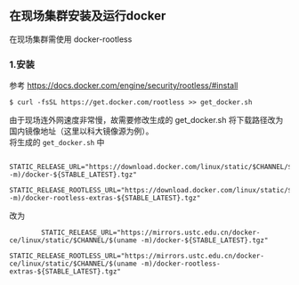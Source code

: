 ## 在现场集群安装及运行docker
在现场集群需使用 docker-rootless  
### 1.安装
参考 https://docs.docker.com/engine/security/rootless/#install  

```
$ curl -fsSL https://get.docker.com/rootless >> get_docker.sh
```
由于现场连外网速度非常慢，故需要修改生成的 get_docker.sh 将下载路径改为国内镜像地址（这里以科大镜像源为例）。  
将生成的 `get_docker.sh` 中
```
        STATIC_RELEASE_URL="https://download.docker.com/linux/static/$CHANNEL/$(uname -m)/docker-${STABLE_LATEST}.tgz"
        STATIC_RELEASE_ROOTLESS_URL="https://download.docker.com/linux/static/$CHANNEL/$(uname -m)/docker-rootless-extras-${STABLE_LATEST}.tgz"
```
改为
```
        STATIC_RELEASE_URL="https://mirrors.ustc.edu.cn/docker-ce/linux/static/$CHANNEL/$(uname -m)/docker-${STABLE_LATEST}.tgz"
        STATIC_RELEASE_ROOTLESS_URL="https://mirrors.ustc.edu.cn/docker-ce/linux/static/$CHANNEL/$(uname -m)/docker-rootless-extras-${STABLE_LATEST}.tgz"
```
